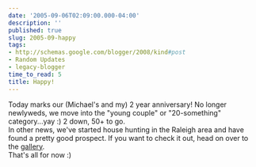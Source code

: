 ```yaml
---
date: '2005-09-06T02:09:00.000-04:00'
description: ''
published: true
slug: 2005-09-happy
tags:
- http://schemas.google.com/blogger/2008/kind#post
- Random Updates
- legacy-blogger
time_to_read: 5
title: Happy!
---
```


Today marks our (Michael's and my) 2 year anniversary!  No longer newlyweds, we move into the "young couple" or "20-something" category...yay :)  2 down, 50+ to go.<br />In other news, we've started house hunting in the Raleigh area and have found a pretty good prospect.  If you want to check it out, head on over to the <a href="http://wassupy.com/gallery2/main.php"> gallery</a>.<br />That's all for now :)